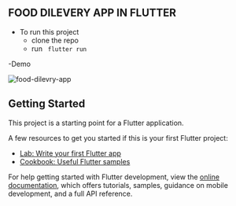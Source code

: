 ## FOOD DILEVERY APP IN FLUTTER

- To run this project
    - clone the repo
    - run    ``` flutter run```


-Demo

![food-dilevry-app](https://github.com/user-attachments/assets/942ba4a7-b032-406d-a7e1-8d96ca6766b2)


## Getting Started

This project is a starting point for a Flutter application.

A few resources to get you started if this is your first Flutter project:

- [Lab: Write your first Flutter app](https://docs.flutter.dev/get-started/codelab)
- [Cookbook: Useful Flutter samples](https://docs.flutter.dev/cookbook)

For help getting started with Flutter development, view the
[online documentation](https://docs.flutter.dev/), which offers tutorials,
samples, guidance on mobile development, and a full API reference.

